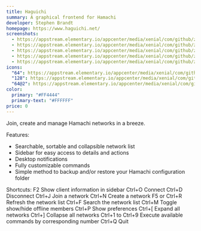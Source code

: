 ```yaml
---
title: Haguichi
summary: A graphical frontend for Hamachi
developer: Stephen Brandt
homepage: https://www.haguichi.net/
screenshots:
  - https://appstream.elementary.io/appcenter/media/xenial/com/github/ztefn.haguichi.desktop/5207124537D903D15D4FB7A70676DBF1/screenshots/image-1_orig.png
  - https://appstream.elementary.io/appcenter/media/xenial/com/github/ztefn.haguichi.desktop/5207124537D903D15D4FB7A70676DBF1/screenshots/image-2_orig.png
  - https://appstream.elementary.io/appcenter/media/xenial/com/github/ztefn.haguichi.desktop/5207124537D903D15D4FB7A70676DBF1/screenshots/image-3_orig.png
  - https://appstream.elementary.io/appcenter/media/xenial/com/github/ztefn.haguichi.desktop/5207124537D903D15D4FB7A70676DBF1/screenshots/image-4_orig.png
  - https://appstream.elementary.io/appcenter/media/xenial/com/github/ztefn.haguichi.desktop/5207124537D903D15D4FB7A70676DBF1/screenshots/image-5_orig.png
icons:
  "64": https://appstream.elementary.io/appcenter/media/xenial/com/github/ztefn.haguichi.desktop/5207124537D903D15D4FB7A70676DBF1/icons/64x64/com.github.ztefn.haguichi_com.github.ztefn.haguichi.png
  "128": https://appstream.elementary.io/appcenter/media/xenial/com/github/ztefn.haguichi.desktop/5207124537D903D15D4FB7A70676DBF1/icons/128x128/com.github.ztefn.haguichi_com.github.ztefn.haguichi.png
  "64@2": https://appstream.elementary.io/appcenter/media/xenial/com/github/ztefn.haguichi.desktop/5207124537D903D15D4FB7A70676DBF1/icons/64x64@2/com.github.ztefn.haguichi_com.github.ztefn.haguichi.png
color:
  primary: "#FF4444"
  primary-text: "#FFFFFF"
price: 0
---
```


<p>Join, create and manage Hamachi networks in a breeze.</p>
<p>Features:</p>
<ul>
  <li>Searchable, sortable and collapsible network list</li>
  <li>Sidebar for easy access to details and actions</li>
  <li>Desktop notifications</li>
  <li>Fully customizable commands</li>
  <li>Simple method to backup and/or restore your Hamachi configuration folder</li>
</ul>
<p>Shortcuts:
F2				Show client information in sidebar
Ctrl+O			Connect
Ctrl+D			Disconnect
Ctrl+J			Join a network
Ctrl+N			Create a network
F5 or Ctrl+R		Refresh the network list
Ctrl+F			Search the network list
Ctrl+M			Toggle show/hide offline members
Ctrl+P			Show preferences
Ctrl+[			Expand all networks
Ctrl+]			Collapse all networks
Ctrl+1 to Ctrl+9	Execute available commands by corresponding number
Ctrl+Q			Quit</p>
